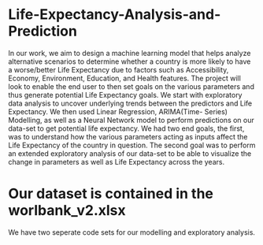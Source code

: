 # Life-Expectancy-Analysis-and-Prediction
In our work, we aim to design a machine learning
model that helps analyze alternative scenarios to determine
whether a country is more likely to have a worse/better Life
Expectancy due to factors such as Accessibility, Economy,
Environment, Education, and Health features. The project
will look to enable the end user to then set goals on
the various parameters and thus generate potential Life
Expectancy goals.
We start with exploratory data analysis to uncover
underlying trends between the predictors and Life
Expectancy. We then used Linear Regression, ARIMA(Time-
Series) Modelling, as well as a Neural Network model
to perform predictions on our data-set to get potential
life expectancy. We had two end goals, the first, was to
understand how the various parameters acting as inputs
affect the Life Expectancy of the country in question.
The second goal was to perform an extended exploratory
analysis of our data-set to be able to visualize the change
in parameters as well as Life Expectancy across the years.



# Our dataset is contained in the worlbank_v2.xlsx

We have two seperate code sets for our modelling and exploratory analysis. 
